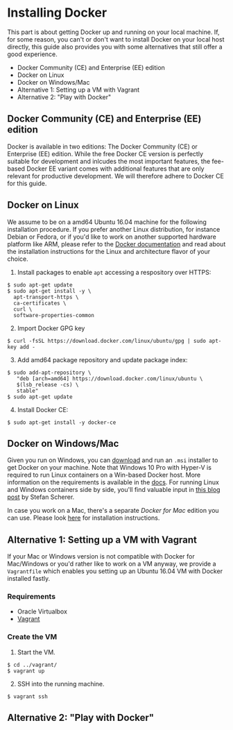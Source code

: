 # Installing Docker

This part is about getting Docker up and running on your local machine. If, for some reason, you can't or don't want to install Docker on your local host directly, this guide also provides you with some alternatives that still offer a good experience.  

 - Docker Community (CE) and Enterprise (EE) edition
 - Docker on Linux
 - Docker on Windows/Mac
 - Alternative 1: Setting up a VM with Vagrant
 - Alternative 2: "Play with Docker"


## Docker Community (CE) and Enterprise (EE) edition

Docker is available in two editions: The Docker Community (CE) or Enterprise (EE) edition. While the free Docker CE version is perfectly suitable for development and inlcudes the most important features, the fee-based Docker EE variant comes with additional features that are only relevant for productive development. We will therefore adhere to Docker CE for this guide.

## Docker on Linux

We assume to be on a amd64 Ubuntu 16.04 machine for the following installation procedure. If you prefer another Linux distribution, for instance Debian or Fedora, or if you'd like to work on another supported hardware platform like ARM, please refer to the [Docker documentation](https://docs.docker.com/engine/installation/linux/docker-ce) and read about the installation instructions for the Linux and architecture flavor of your choice.  

 1) Install packages to enable `apt` accessing a respository over HTTPS:

 ```
 $ sudo apt-get update
 $ sudo apt-get install -y \
   apt-transport-https \
   ca-certificates \
   curl \
   software-properties-common
 ```

 2) Import Docker GPG key

 ```
 $ curl -fsSL https://download.docker.com/linux/ubuntu/gpg | sudo apt-key add -
 ```

3) Add amd64 package repository and update package index:

```
$ sudo add-apt-repository \
   "deb [arch=amd64] https://download.docker.com/linux/ubuntu \
   $(lsb_release -cs) \
   stable"
$ sudo apt-get update   
```

4) Install Docker CE:

```
$ sudo apt-get install -y docker-ce
```

## Docker on Windows/Mac

Given you run on Windows, you can [download](https://docs.docker.com/docker-for-windows/install/) and run an `.msi` installer to get Docker on your machine. Note that Windows 10 Pro with Hyper-V is required to run Linux containers on a Win-based Docker host. More information on the requirements is available in the [docs](https://docs.docker.com/docker-for-windows/install/). For running Linux and Windows containers side by side, you'll find valuable input in [this blog post](https://stefanscherer.github.io/run-linux-and-windows-containers-on-windows-10/) by Stefan Scherer.  

In case you work on a Mac, there's a separate _Docker for Mac_ edition you can use. Please look [here](https://docs.docker.com/docker-for-mac/install/) for installation instructions.

## Alternative 1: Setting up a VM with Vagrant

If your Mac or Windows version is not compatible with Docker for Mac/Windows or you'd rather like to work on a VM anyway, we provide a `Vagrantfile` which enables you setting up an Ubuntu 16.04 VM with Docker installed fastly.

### Requirements

 - Oracle Virtualbox
 - [Vagrant](https://www.vagrantup.com/)

### Create the VM

1) Start the VM.

```
$ cd ../vagrant/
$ vagrant up
```

2) SSH into the running machine.

```
$ vagrant ssh
```

## Alternative 2: "Play with Docker"
